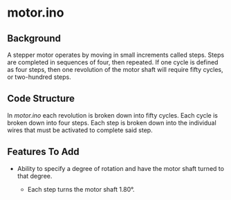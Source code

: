 # motor.ino

## Background

A stepper motor operates by moving in small increments called steps.
Steps are completed in sequences of four, then repeated.
If one cycle is defined as four steps, then one revolution of the motor shaft will
require fifty cycles, or two-hundred steps.

## Code Structure

In *motor.ino* each revolution is broken down into fifty cycles. Each cycle is broken
down into four steps. Each step is broken down into the individual wires that must
be activated to complete said step.

## Features To Add

- Ability to specify a degree of rotation and have the motor shaft turned to
that degree.

  - Each step turns the motor shaft 1.80°.